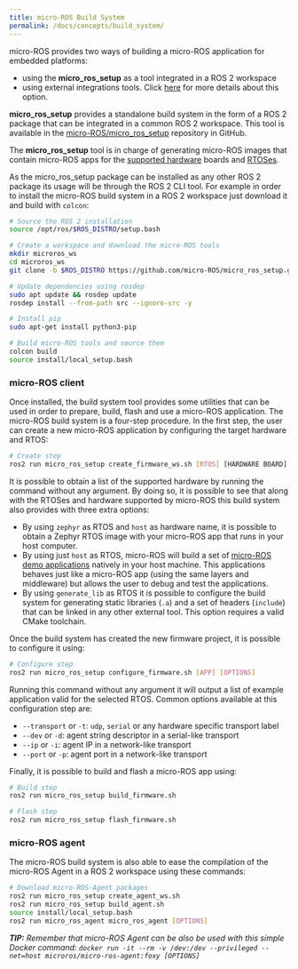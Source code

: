 ```yaml
---
title: micro-ROS Build System
permalink: /docs/concepts/build_system/
---
```


micro-ROS provides two ways of building a micro-ROS application for embedded platforms:
- using the **micro_ros_setup** as a tool integrated in a ROS 2 workspace
- using external integrations tools. Click [here](/docs/concepts/build_system/external_build_systems/) for more details about this option.

**micro_ros_setup** provides a standalone build system in the form of a ROS 2 package that can be integrated in a common ROS 2 workspace. This tool is available in the [micro-ROS/micro_ros_setup](https://github.com/micro-ROS/micro_ros_setup) repository in GitHub.

The **micro_ros_setup** tool is in charge of generating micro-ROS images that contain micro-ROS apps for the [supported hardware](/docs/overview/hardware/) boards and [RTOSes](/docs/concepts/rtos/).

As the micro_ros_setup package can be installed as any other ROS 2 package its usage will be through the ROS 2 CLI tool. For example in order to install the micro-ROS build system in a ROS 2 workspace just download it and build with `colcon`:

```bash
# Source the ROS 2 installation
source /opt/ros/$ROS_DISTRO/setup.bash

# Create a workspace and download the micro-ROS tools
mkdir microros_ws
cd microros_ws
git clone -b $ROS_DISTRO https://github.com/micro-ROS/micro_ros_setup.git src/micro_ros_setup

# Update dependencies using rosdep
sudo apt update && rosdep update
rosdep install --from-path src --ignore-src -y

# Install pip
sudo apt-get install python3-pip

# Build micro-ROS tools and source them
colcon build
source install/local_setup.bash
```

### micro-ROS client

Once installed, the build system tool provides some utilities that can be used in order to prepare, build, flash and use a micro-ROS application. The micro-ROS build system is a four-step procedure. In the first step, the user can create a new micro-ROS application by configuring the target hardware and RTOS:

```bash
# Create step
ros2 run micro_ros_setup create_firmware_ws.sh [RTOS] [HARDWARE BOARD]
```

It is possible to obtain a list of the supported hardware by running the command without any argument. By doing so, it is possible to see that along with the RTOSes and hardware supported by micro-ROS this build system also provides with three extra options:
- By using `zephyr` as RTOS and `host` as hardware name, it is possible to obtain a Zephyr RTOS image with your micro-ROS app that runs in your host computer. 
- By using just `host` as RTOS, micro-ROS will build a set of [micro-ROS demo applications](https://github.com/micro-ROS/micro-ROS-demos) natively in your host machine. This applications behaves just like a micro-ROS app (using the same layers and middleware) but allows the user to debug and test the applications.
- By using `generate_lib` as RTOS it is possible to configure the build system for generating static libraries (`.a`) and a set of headers (`include`) that can be linked in any other external tool. This option requires a valid CMake toolchain.

Once the build system has created the new firmware project, it is possible to configure it using:

```bash
# Configure step
ros2 run micro_ros_setup configure_firmware.sh [APP] [OPTIONS]
```

Running this command without any argument it will output a list of example application valid for the selected RTOS.
Common options available at this configuration step are:
  - `--transport` or `-t`: `udp`, `serial` or any hardware specific transport label
  - `--dev` or `-d`: agent string descriptor in a serial-like transport
  - `--ip` or `-i`: agent IP in a network-like transport
  - `--port` or `-p`: agent port in a network-like transport


Finally, it is possible to build and flash a micro-ROS app using:

```bash
# Build step
ros2 run micro_ros_setup build_firmware.sh

# Flash step
ros2 run micro_ros_setup flash_firmware.sh
```

### micro-ROS agent

The micro-ROS build system is also able to ease the compilation of the micro-ROS Agent in a ROS 2 workspace using these commands:

```bash
# Download micro-ROS-Agent packages
ros2 run micro_ros_setup create_agent_ws.sh
ros2 run micro_ros_setup build_agent.sh
source install/local_setup.bash
ros2 run micro_ros_agent micro_ros_agent [OPTIONS]
```

***TIP:** Remember that micro-ROS Agent can be also be used with this simple Docker command: `docker run -it --rm -v /dev:/dev --privileged --net=host microros/micro-ros-agent:foxy [OPTIONS]`*
